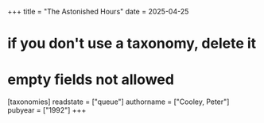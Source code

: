 +++
title = "The Astonished Hours"
date = 2025-04-25
# if you don't use a taxonomy, delete it
# empty fields not allowed
[taxonomies]
  readstate = ["queue"]
  authorname = ["Cooley, Peter"]
  pubyear = ["1992"]
+++

